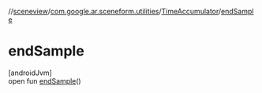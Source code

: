 //[sceneview](../../../index.md)/[com.google.ar.sceneform.utilities](../index.md)/[TimeAccumulator](index.md)/[endSample](end-sample.md)

# endSample

[androidJvm]\
open fun [endSample](end-sample.md)()
